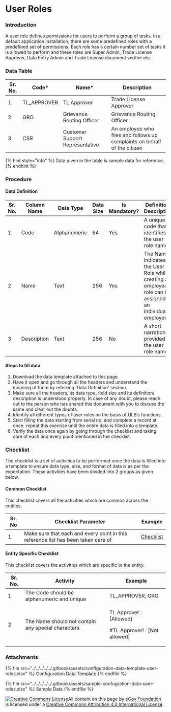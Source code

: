 # User Roles

### Introduction

A user role defines permissions for users to perform a group of tasks. In a default application installation, there are some predefined roles with a predefined set of permissions. Each role has a certain number set of tasks it is allowed to perform and these roles are Super Admin, Trade License Approver, Data Entry Admin and Trade License document verifier etc.

### Data Table

| Sr. No. | Code\*       | Name\*                          | Description                                                              |
| ------- | ------------ | ------------------------------- | ------------------------------------------------------------------------ |
| 1       | TL\_APPROVER | TL Approver                     | Trade License Approver                                                   |
| 2       | GRO          | Grievance Routing Officer       | Grievance Routing Officer                                                |
| 3       | CSR          | Customer Support Representative | An employee who files and follows up complaints on behalf of the citizen |

{% hint style="info" %}
Data given in the table is sample data for reference.
{% endhint %}

### Procedure

#### Data Definition

| Sr. No. | Column Name | Data Type    | Data Size | Is Mandatory? | Definition/ Description                                                                                      |
| ------- | ----------- | ------------ | --------- | ------------- | ------------------------------------------------------------------------------------------------------------ |
| 1       | Code        | Alphanumeric | 64        | Yes           | A unique code that identifies the user role name.                                                            |
| 2       | Name        | Text         | 256       | Yes           | The Name indicates the User Role while creating an employee a role can be assigned to an individual employee |
| 3       | Description | Text         | 256       | No            | A short narration provided to the user role name                                                             |

#### Steps to fill data

1. Download the data template attached to this page.
2. Have it open and go through all the headers and understand the meaning of them by referring 'Data Definition' section.
3. Make sure all the headers, its data type, field size and its definition/ description is understood properly. In case of any doubt, please reach out to the person who has shared this document with you to discuss the same and clear out the doubts.
4. Identify all different types of user roles on the basis of ULB’s functions.
5. Start filling the data starting from serial no. and complete a record at once. repeat this exercise until the entire data is filled into a template.
6. Verify the data once again by going through the checklist and taking care of each and every point mentioned in the checklist.

### Checklist

The checklist is a set of activities to be performed once the data is filled into a template to ensure data type, size, and format of data is as per the expectation. These activities have been divided into 2 groups as given below.

#### Common Checklist

This checklist covers all the activities which are common across the entities.

| Sr. No | Checklist Parameter                                                               | Example                                    |
| ------ | --------------------------------------------------------------------------------- | ------------------------------------------ |
| 1      | Make sure that each and every point in this reference list has been taken care of | [Checklist](../common-config/checklist.md) |

#### Entity Specific Checklist

This checklist covers the activities which are specific to the entity.

| Sr. No. | Activity                                           | Example                                                            |
| ------- | -------------------------------------------------- | ------------------------------------------------------------------ |
| 1       | The Code should be alphanumeric and unique         | TL\_APPROVER, GRO                                                  |
| 2       | The Name should not contain any special characters | <p>TL Approver : [Allowed]</p><p>#TL Approver! : [Not allowed]</p> |

### Attachments

{% file src="../../../../../.gitbook/assets/configuration-data-template-user-roles.xlsx" %}
Configuration Data Template&#x20;
{% endfile %}

{% file src="../../../../../.gitbook/assets/sample-confugration-data-user-roles.xlsx" %}
Sample Data
{% endfile %}

[![Creative Commons License](https://i.creativecommons.org/l/by/4.0/80x15.png)​](http://creativecommons.org/licenses/by/4.0/)All content on this page by [eGov Foundation](https://egov.org.in) is licensed under a [Creative Commons Attribution 4.0 International License](http://creativecommons.org/licenses/by/4.0/).
